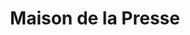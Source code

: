 ---
title: "Maison de la Presse"
url: /paray-le-monial/maison-de-la-presse/
shop: marchand de journaux
---